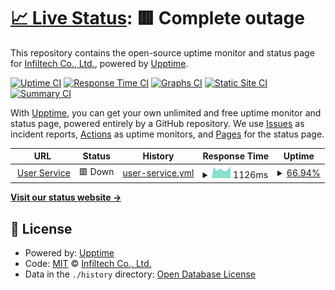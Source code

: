 # [📈 Live Status](https://demo.upptime.js.org): <!--live status--> **🟥 Complete outage**

This repository contains the open-source uptime monitor and status page for [Infiltech Co., Ltd.](https://demo.upptime.js.org), powered by [Upptime](https://github.com/upptime/upptime).

[![Uptime CI](https://github.com/infiltech/cgl-upptime/workflows/Uptime%20CI/badge.svg)](https://github.com/infiltech/cgl-upptime/actions?query=workflow%3A%22Uptime+CI%22)
[![Response Time CI](https://github.com/infiltech/cgl-upptime/workflows/Response%20Time%20CI/badge.svg)](https://github.com/infiltech/cgl-upptime/actions?query=workflow%3A%22Response+Time+CI%22)
[![Graphs CI](https://github.com/infiltech/cgl-upptime/workflows/Graphs%20CI/badge.svg)](https://github.com/infiltech/cgl-upptime/actions?query=workflow%3A%22Graphs+CI%22)
[![Static Site CI](https://github.com/infiltech/cgl-upptime/workflows/Static%20Site%20CI/badge.svg)](https://github.com/infiltech/cgl-upptime/actions?query=workflow%3A%22Static+Site+CI%22)
[![Summary CI](https://github.com/infiltech/cgl-upptime/workflows/Summary%20CI/badge.svg)](https://github.com/infiltech/cgl-upptime/actions?query=workflow%3A%22Summary+CI%22)

With [Upptime](https://upptime.js.org), you can get your own unlimited and free uptime monitor and status page, powered entirely by a GitHub repository. We use [Issues](https://github.com/infiltech/cgl-upptime/issues) as incident reports, [Actions](https://github.com/infiltech/cgl-upptime/actions) as uptime monitors, and [Pages](https://demo.upptime.js.org) for the status page.

<!--start: status pages-->
<!-- This summary is generated by Upptime (https://github.com/upptime/upptime) -->
<!-- Do not edit this manually, your changes will be overwritten -->
<!-- prettier-ignore -->
| URL | Status | History | Response Time | Uptime |
| --- | ------ | ------- | ------------- | ------ |
| <img alt="" src="https://favicons.githubusercontent.com/dev.api.cargolink.co.th" height="13"> [User Service](https://dev.api.cargolink.co.th/api/v1/users/__alive__) | 🟥 Down | [user-service.yml](https://github.com/infiltech/cgl-uptime/commits/HEAD/history/user-service.yml) | <details><summary><img alt="Response time graph" src="./graphs/user-service/response-time-week.png" height="20"> 1126ms</summary><br><a href="https://infiltech.github.io/cgl-uptime/history/user-service"><img alt="Response time 1049" src="https://img.shields.io/endpoint?url=https%3A%2F%2Fraw.githubusercontent.com%2Finfiltech%2Fcgl-uptime%2FHEAD%2Fapi%2Fuser-service%2Fresponse-time.json"></a><br><a href="https://infiltech.github.io/cgl-uptime/history/user-service"><img alt="24-hour response time 1476" src="https://img.shields.io/endpoint?url=https%3A%2F%2Fraw.githubusercontent.com%2Finfiltech%2Fcgl-uptime%2FHEAD%2Fapi%2Fuser-service%2Fresponse-time-day.json"></a><br><a href="https://infiltech.github.io/cgl-uptime/history/user-service"><img alt="7-day response time 1126" src="https://img.shields.io/endpoint?url=https%3A%2F%2Fraw.githubusercontent.com%2Finfiltech%2Fcgl-uptime%2FHEAD%2Fapi%2Fuser-service%2Fresponse-time-week.json"></a><br><a href="https://infiltech.github.io/cgl-uptime/history/user-service"><img alt="30-day response time 1049" src="https://img.shields.io/endpoint?url=https%3A%2F%2Fraw.githubusercontent.com%2Finfiltech%2Fcgl-uptime%2FHEAD%2Fapi%2Fuser-service%2Fresponse-time-month.json"></a><br><a href="https://infiltech.github.io/cgl-uptime/history/user-service"><img alt="1-year response time 1049" src="https://img.shields.io/endpoint?url=https%3A%2F%2Fraw.githubusercontent.com%2Finfiltech%2Fcgl-uptime%2FHEAD%2Fapi%2Fuser-service%2Fresponse-time-year.json"></a></details> | <details><summary><a href="https://infiltech.github.io/cgl-uptime/history/user-service">66.94%</a></summary><a href="https://infiltech.github.io/cgl-uptime/history/user-service"><img alt="All-time uptime 78.51%" src="https://img.shields.io/endpoint?url=https%3A%2F%2Fraw.githubusercontent.com%2Finfiltech%2Fcgl-uptime%2FHEAD%2Fapi%2Fuser-service%2Fuptime.json"></a><br><a href="https://infiltech.github.io/cgl-uptime/history/user-service"><img alt="24-hour uptime 0.00%" src="https://img.shields.io/endpoint?url=https%3A%2F%2Fraw.githubusercontent.com%2Finfiltech%2Fcgl-uptime%2FHEAD%2Fapi%2Fuser-service%2Fuptime-day.json"></a><br><a href="https://infiltech.github.io/cgl-uptime/history/user-service"><img alt="7-day uptime 66.94%" src="https://img.shields.io/endpoint?url=https%3A%2F%2Fraw.githubusercontent.com%2Finfiltech%2Fcgl-uptime%2FHEAD%2Fapi%2Fuser-service%2Fuptime-week.json"></a><br><a href="https://infiltech.github.io/cgl-uptime/history/user-service"><img alt="30-day uptime 78.51%" src="https://img.shields.io/endpoint?url=https%3A%2F%2Fraw.githubusercontent.com%2Finfiltech%2Fcgl-uptime%2FHEAD%2Fapi%2Fuser-service%2Fuptime-month.json"></a><br><a href="https://infiltech.github.io/cgl-uptime/history/user-service"><img alt="1-year uptime 78.51%" src="https://img.shields.io/endpoint?url=https%3A%2F%2Fraw.githubusercontent.com%2Finfiltech%2Fcgl-uptime%2FHEAD%2Fapi%2Fuser-service%2Fuptime-year.json"></a></details>

<!--end: status pages-->

[**Visit our status website →**](https://demo.upptime.js.org)

## 📄 License

- Powered by: [Upptime](https://github.com/upptime/upptime)
- Code: [MIT](./LICENSE) © [Infiltech Co., Ltd.](https://demo.upptime.js.org)
- Data in the `./history` directory: [Open Database License](https://opendatacommons.org/licenses/odbl/1-0/)
